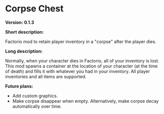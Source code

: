 # Corpse Chest

**Version: 0.1.3**

**Short description:**

Factorio mod to retain player inventory in a "corpse" after the player dies.

**Long description:**

Normally, when your character dies in Factorio, all of your inventory is lost. This mod spawns a container at the location of your character (at the time of death) and fills it with whatever you had in your inventory. All player inventories and all items are supported.

**Future plans:**

- Add custom graphics.
- Make corpse disappear when empty. Alternatively, make corpse decay automatically over time.
